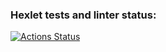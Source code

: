 ### Hexlet tests and linter status:
[![Actions Status](https://github.com/mykedi/js-jest-testing-project-67/workflows/hexlet-check/badge.svg)](https://github.com/mykedi/js-jest-testing-project-67/actions)